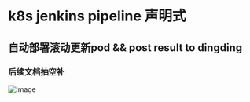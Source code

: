 # k8s jenkins pipeline 声明式
## 自动部署滚动更新pod && post result to dingding
### 后续文档抽空补
![image](https://user-images.githubusercontent.com/63449830/145326773-07bb3cd3-89c8-418c-9031-a14917eff198.png)


